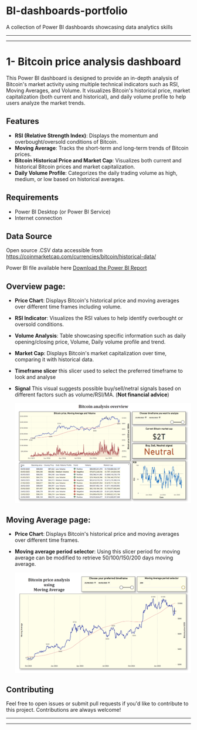 # BI-dashboards-portfolio
A collection of Power BI dashboards showcasing data analytics skills

---------------------------------------------------------------------------------------------------------------------------------------------------------------------------
---------------------------------------------------------------------------------------------------------------------------------------------------------------------------

# 1- Bitcoin price analysis dashboard

This Power BI dashboard is designed to provide an in-depth analysis of Bitcoin's market activity using multiple technical indicators such as RSI, Moving Averages, and Volume. It visualizes Bitcoin's historical price, market capitalization (both current and historical), and daily volume profile to help users analyze the market trends.

## Features

- **RSI (Relative Strength Index)**: Displays the momentum and overbought/oversold conditions of Bitcoin.
- **Moving Average**: Tracks the short-term and long-term trends of Bitcoin prices.
- **Bitcoin Historical Price and Market Cap**: Visualizes both current and historical Bitcoin prices and market capitalization.
- **Daily Volume Profile**: Categorizes the daily trading volume as high, medium, or low based on historical averages.

## Requirements

- Power BI Desktop (or Power BI Service)
- Internet connection

## Data Source

Open source .CSV data accessible from https://coinmarketcap.com/currencies/bitcoin/historical-data/

Power BI file available here [Download the Power BI Report](BI-dashboards-portfolio/Bitcoin-Analysis.pbix)

##  Overview page:  

- **Price Chart**: Displays Bitcoin's historical price and moving averages over different time frames including volume.
- **RSI Indicator**: Visualizes the RSI values to help identify overbought or oversold conditions.
- **Volume Analysis**: Table showcasing specific information such as daily opening/closing price, Volume, Daily volume profile and trend.
- **Market Cap**: Displays Bitcoin's market capitalization over time, comparing it with historical data.
- **Timeframe slicer** this slicer used to select the preferred timeframe to look and analyse
- **Signal** This visual suggests possible buy/sell/netral signals based on different factors such as volume/RSI/MA. (**Not financial advice**)

  ![Overview](Images/Bitcoin-Dashboard-Overview.png)
  
## Moving Average page:  

- **Price Chart**: Displays Bitcoin's historical price and moving averages over different time frames.
- **Moving average period selector**: Using this slicer period for moving average can be modified to retrieve 50/100/150/200 days moving average.

  ![Moving Average page](Images/Bitcoin-Dashboard-MovingAveragePeriod.png)
  
## Contributing

Feel free to open issues or submit pull requests if you'd like to contribute to this project. Contributions are always welcome!

---------------------------------------------------------------------------------------------------------------------------------------------------------------------------
---------------------------------------------------------------------------------------------------------------------------------------------------------------------------
